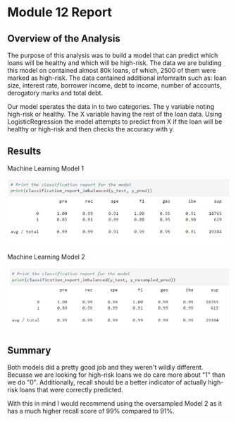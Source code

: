 # Module 12 Report

## Overview of the Analysis

The purpose of this analysis was to build a model that can predict which loans will be healthy and which will be high-risk. The data we are buliding this model on contained almost 80k loans, of which, 2500 of them were marked as high-risk. The data contained additional infomraitn such as: loan size, interest rate, borrower income, debt to income, number of accounts, derogatory marks and total debt.

Our model sperates the data in to two categories. The y variable noting high-risk or healthy. The X variable having the rest of the loan data. Using LogisticRegression the model attempts to predict from X if the loan will be healthy or high-risk and then checks the accuracy with y.

## Results

Machine Learning Model 1

![model1](Images/confusionmatrix.PNG)

Machine Learning Model 2

![model2](Images/oversampled.PNG)

## Summary
Both models did a pretty good job and they weren't wildly different.  Becuase we are looking for high-risk loans we do care more about "1" than we do "0".  Additionally, recall should be a better indicator of actually high-risk loans that were correctly predicted.

With this in mind I would recommend using the oversampled Model 2 as it has a much higher recall score of 99% compared to 91%.
